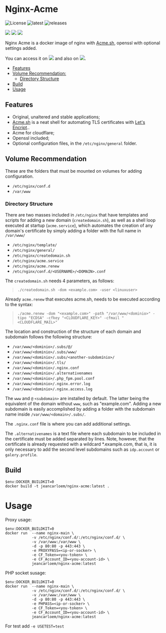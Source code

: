 # Nginx-Acme

![License](https://badgen.net/github/license/jeancarloem/nginx-acme)  ![latest](https://badgen.net/github/release/jeancarloem/nginx-acme) ![releases](https://badgen.net/github/releases/jeancarloem/nginx-acme) 

![](https://badgen.net/docker/pulls/jeancarloem/nginx-acme?icon=docker) ![](https://badgen.net/docker/size/jeancarloem/nginx-acme/latest?icon=docker&label=size) ![](https://badgen.net/docker/layers/jeancarloem/nginx-acme/latest?icon=docker&label=layers)

Nginx Acme is a docker image of nginx with [Acme.sh](https://github.com/acmesh-official/acme.sh), openssl with optional settings added.

You can access it on [![](https://badgen.net/badge/icon/github?icon=github&label)](https://github.com/JeanCarloEM/nginx-acme) and also on [![](https://badgen.net/badge/icon/docker?icon=docker&label)](https://hub.docker.com/repository/docker/jeancarloem/nginx-acme).

* [Features](#features)
* [Volume Recommendation:](#volume-recommendation)
  * [Directory Structure](#directory-structure)
* [Build](#build)
* [Usage](#usage)

## Features

- Original, unaltered and stable applications;
- [Acme.sh](https://github.com/acmesh-official/acme.sh) is a neat shell for automating TLS certificates with [Let's Encript](https://letsencrypt.org/)..
- Acme for cloudflare;
- Openssl included;
- Optional configuration files, in the ``/etc/nginx/general`` folder.

## Volume Recommendation

These are the folders that must be mounted on volumes for adding configuration.

- ``/etc/nginx/conf.d``
- ``/var/www``

### Directory Structure

There are two masses included in ``/etc/nginx`` that have templates and scripts for adding a new domain (``createdomain.sh``), as well as a shell loop executed at startup (``acme.service``), which automates the creation of any domain's certificate by simply adding a folder with the full name in ``/var/www/``

- ``/etc/nginx/template/``
- ``/etc/nginx/general/``
- ``/etc/nginx/createdomain.sh``
- ``/etc/nginx/acme.service``
- ``/etc/nginx/acme.renew``
- ``/etc/nginx/conf.d/<USERNAME>/<DOMAIN>.conf``

The ``createdomain.sh`` needs 4 parameters, as follows:
> ``./createdomain.sh -dom <example.com> -user <linuxuser>``

Already ``acme.renew`` that executes acme\.sh, needs to be executed according to the syntax:
> ``./acme.renew -dom "<example.com>" -path "/var/www/<dominio>" -tipo "ECDSA" -cfkey "<CLOUDFLARE_KEY>" -cfmail "<CLOUDFLARE_MAIL>"``

The location and construction of the structure of each domain and subdomain follows the following structure:

- ``/var/www/<dominio>/.subs/@/``
- ``/var/www/<dominio>/.subs/www/``
- ``/var/www/<dominio>/.subs/<another-subdomínio>/``
- ``/var/www/<dominio>/.tls/``
- ``/var/www/<dominio>/.nginx.conf``
- ``/var/www/<dominio>/.alternativenames``
- ``/var/www/<dominio>/.php_fpm.pool.conf``
- ``/var/www/<dominio>/.nginx.error.log``
- ``/var/www/<dominio>/.nginx.access.log``

The ``www`` and ``@`` ``<subdomain>`` are installed by default. The latter being the equivalent of the domain without ``www``, such as "example.com". Adding a new subdomain is easily accomplished by adding a folder with the subdomain name inside ``/var/www/<domain>/.subs/``.

The ``.nginx.conf`` file is where you can add additional settings.

The ``.alternativenames`` is a text file where each subdomain to be included in the certificate must be added separated by lines. Note, however, that the certificate is already requested with a wildcard *.example.com, that is, it is only necessary to add the second level subdomains such as ``idp.account`` or ``galery.profile``.

## Build

````
$env:DOCKER_BUILDKIT=0
docker build -t jeancarloem/nginx-acme:latest .
````

# Usage

Proxy usage:

````
$env:DOCKER_BUILDKIT=0
docker run  --name nginx-main \
            -v /etc/nginx/conf.d/:/etc/nginx/conf.d/ \
            -v /var/www:/var/www \
            -d -p 80:80 -p 443:443 \
            -e PROXYPASS=<ip-or-socker> \
            -e CF_Token=<you-token> \
            -e CF_Account_ID=<you-account-id> \
            jeancarloem/nginx-acme:latest
````

PHP socket susage:

````
$env:DOCKER_BUILDKIT=0
docker run  --name nginx-main \
            -v /etc/nginx/conf.d/:/etc/nginx/conf.d/ \
            -v /var/www:/var/www \
            -d -p 80:80 -p 443:443 \
            -e PHPASS=<ip-or-socker> \
            -e CF_Token=<you-token> \
            -e CF_Account_ID=<you-account-id> \
            jeancarloem/nginx-acme:latest
````

For test add ``-e USETEST=test``